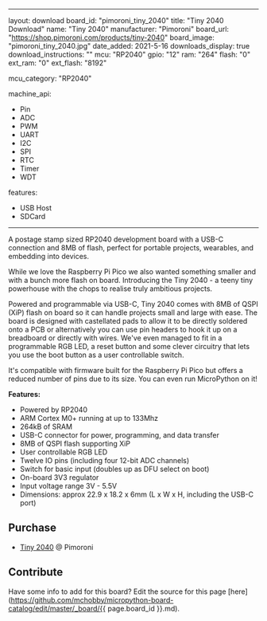 
---
layout: download
board_id: "pimoroni_tiny_2040"
title: "Tiny 2040 Download"
name: "Tiny 2040"
manufacturer: "Pimoroni"
board_url: "https://shop.pimoroni.com/products/tiny-2040"
board_image: "pimoroni_tiny_2040.jpg"
date_added: 2021-5-16
downloads_display: true
download_instructions: "<url to install MicroPython on that board>"
mcu: "RP2040"
gpio: "12"
ram: "264"
flash: "0"
ext_ram: "0"
ext_flash: "8192"

mcu_category: "RP2040"

machine_api:
  - Pin
  - ADC
  - PWM
  - UART
  - I2C
  - SPI
  - RTC
  - Timer
  - WDT

features:
  - USB Host
  - SDCard
---

A postage stamp sized RP2040 development board with a USB-C connection and 8MB of flash, perfect for portable projects, wearables, and embedding into devices.


While we love the Raspberry Pi Pico we also wanted something smaller and with a bunch more flash on board. Introducing the Tiny 2040 - a teeny tiny powerhouse with the chops to realise truly ambitious projects.


Powered and programmable via USB-C, Tiny 2040 comes with 8MB of QSPI (XiP) flash on board so it can handle projects small and large with ease. The board is designed with castellated pads to allow it to be directly soldered onto a PCB or alternatively you can use pin headers to hook it up on a breadboard or directly with wires. We've even managed to fit in a programmable RGB LED, a reset button and some clever circuitry that lets you use the boot button as a user controllable switch.


It's compatible with firmware built for the Raspberry Pi Pico but offers a reduced number of pins due to its size. You can even run MicroPython on it!


**Features:**
* Powered by RP2040
* ARM Cortex M0+ running at up to 133Mhz
* 264kB of SRAM
* USB-C connector for power, programming, and data transfer
* 8MB of QSPI flash supporting XiP
* User controllable RGB LED
* Twelve IO pins (including four 12-bit ADC channels)
* Switch for basic input (doubles up as DFU select on boot)
* On-board 3V3 regulator
* Input voltage range 3V - 5.5V
* Dimensions: approx 22.9 x 18.2 x 6mm (L x W x H, including the USB-C port)


## Purchase
* [Tiny 2040](https://shop.pimoroni.com/products/tiny-2040) @ Pimoroni

## Contribute

Have some info to add for this board? Edit the source for this page [here](https://github.com/mchobby/micropython-board-catalog/edit/master/_board/{{ page.board_id }}.md).

